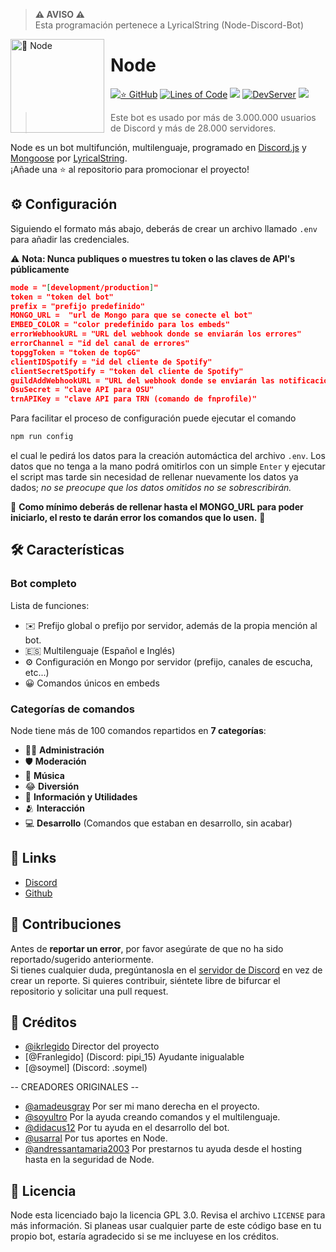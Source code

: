 > **⚠ AVISO ⚠**  
> Esta programación pertenece a LyricalString (Node-Discord-Bot)
<img width="150" height="150" align="left" style="float: left; margin: 0 10px 0 0;" alt="🤖 Node" src="https://i.goopics.net/52j27r.jpg">

# Node

[![⭐ GitHub](https://img.shields.io/github/stars/LyricalString/Node-Discord-Bot.svg?style=social&label=Stars&style=flat)](https://github.com/LyricalString/Node-Discord-Bot/stargazers) 
[![Lines of Code](https://sonarcloud.io/api/project_badges/measure?project=LyricalString_probando&metric=ncloc)](https://sonarcloud.io/dashboard?id=LyricalString_probando)
[![](https://img.shields.io/badge/discord.js-v13.12.0-blue.svg?logo=npm)](https://github.com/discordjs)
[![DevServer](https://discordapp.com/api/guilds/834440041010561074/widget.png?style=shield)](https://discord.gg/SbsFVV5dNG)
[![](https://img.shields.io/github/languages/top/LyricalString/Node-Discord-Bot)]()

> Este bot es usado por más de 3.000.000 usuarios de Discord y más de 28.000 servidores.

Node es un bot multifunción, multilenguaje, programado en [Discord.js](https://discord.js.org) y [Mongoose](https://mongoosejs.com/docs/api.html) por [LyricalString](https://github.com/LyricalString/Node-Discord-Bot).  
¡Añade una ⭐ al repositorio para promocionar el proyecto!


## ⚙️ Configuración

Siguiendo el formato más abajo, deberás de crear un archivo llamado `.env` para añadir las credenciales.

⚠️ **Nota: Nunca publiques o muestres tu token o las claves de API's públicamente**

```json
mode = "[development/production]"
token = "token del bot"
prefix = "prefijo predefinido"
MONGO_URL =  "url de Mongo para que se conecte el bot"
EMBED_COLOR = "color predefinido para los embeds"
errorWebhookURL = "URL del webhook donde se enviarán los errores"
errorChannel = "id del canal de errores"
topggToken = "token de topGG"
clientIDSpotify = "id del cliente de Spotify"
clientSecretSpotify = "token del cliente de Spotify"
guildAddWebhookURL = "URL del webhook donde se enviarán las notificaciones para nuevos servidores"
OsuSecret = "clave API para OSU"
trnAPIKey = "clave API para TRN (comando de fnprofile)"
```

Para facilitar el proceso de configuración puede ejecutar el comando

```cmd
npm run config
```

el cual le pedirá los datos para la creación automáctica del archivo `.env`. Los datos que no tenga a la mano podrá omitirlos con un simple `Enter` y ejecutar el script mas tarde sin necesidad de rellenar nuevamente los datos ya dados; _no se preocupe que los datos omitidos no se sobrescribirán._

🚨 **Como mínimo deberás de rellenar hasta el MONGO_URL para poder iniciarlo, el resto te darán error los comandos que lo usen.** 🚨

## 🛠️ Características

### Bot completo

Lista de funciones:

-   ✉️ Prefijo global o prefijo por servidor, además de la propia mención al bot.
-   🇪🇸 Multilenguaje (Español e Inglés)
-   ⚙️ Configuración en Mongo por servidor (prefijo, canales de escucha, etc...)
-   😀 Comandos únicos en embeds

### Categorías de comandos

Node tiene más de 100 comandos repartidos en **7 categorías**:

-   👩‍💼 **Administración**
-   🛡 **Moderación**
-   🎵 **Música**
-   😂 **Diversión**
-   🚩 **Información y Utilidades**
-   🫂 **Interacción**
-   💻 **Desarrollo** (Comandos que estaban en desarrollo, sin acabar)

## 📎 Links

-   [Discord](https://discord.gg/smZ4uXZdN9)
-   [Github](https://github.com/LyricalString)

## 🤝 Contribuciones

Antes de **reportar un error**, por favor asegúrate de que no ha sido reportado/sugerido anteriormente.  
Si tienes cualquier duda, pregúntanosla en el [servidor de Discord](https://discord.me/mcZeusRP) en vez de crear un reporte.
Si quieres contribuir, siéntete libre de bifurcar el repositorio y solicitar una pull request.

## 📝 Créditos
- [@ikrlegido](https://github.com/IkrlegidO) Director del proyecto
- [@Franlegido] (Discord: pipi_15) Ayudante inigualable
- [@soymel] (Discord: .soymel)

-- CREADORES ORIGINALES --
-   [@amadeusgray](https://github.com/amadeusgray) Por ser mi mano derecha en el proyecto.
-   [@soyultro](https://github.com/SoyUltro) Por la ayuda creando comandos y el multilenguaje.
-   [@didacus12](https://github.com/Didacus12) Por tu ayuda en el desarrollo del bot.
-   [@usarral](https://github.com/usarral) Por tus aportes en Node.
-   [@andressantamaria2003](https://github.com/andressantamaria2003) Por prestarnos tu ayuda desde el hosting hasta en la seguridad de Node.

## 📜 Licencia

Node esta licenciado bajo la licencia GPL 3.0. Revisa el archivo `LICENSE` para más información. Si planeas usar cualquier parte de este código base en tu propio bot, estaría agradecido si se me incluyese en los créditos.
